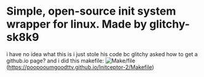 # Simple, open-source init system wrapper for linux. Made by glitchy-sk8k9 

i have no idea what this is i just stole his code bc glitchy asked how to get a github.io page?
and i did this 
makefile: ![Make/file](https://github.com/user-attachments/assets/877b3c1e-726e-4e62-b52c-abf1000ada30)(https://poopooumgoodttv.github.io/Initceptor-2/Makefile)



